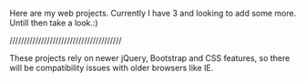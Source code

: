 Here are my web projects. Currently I have 3 and looking to add some more. Untill then take a look.:)

///////////////////////////////////////

These projects rely on newer jQuery, Bootstrap and CSS features, so there will be compatibility issues with older browsers like IE.
